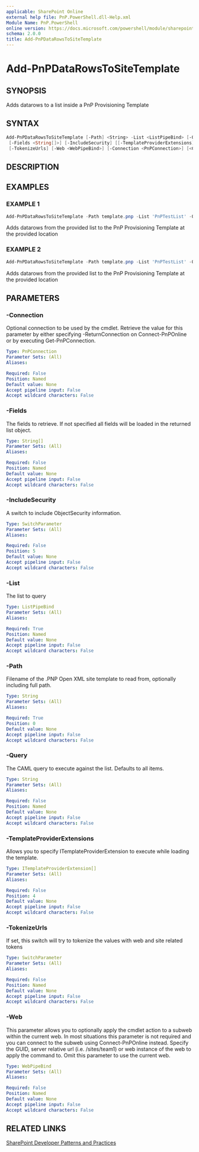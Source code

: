 ```yaml
---
applicable: SharePoint Online
external help file: PnP.PowerShell.dll-Help.xml
Module Name: PnP.PowerShell
online version: https://docs.microsoft.com/powershell/module/sharepoint-pnp/add-pnpdatarowstoSiteTemplate
schema: 2.0.0
title: Add-PnPDataRowsToSiteTemplate
---
```


# Add-PnPDataRowsToSiteTemplate

## SYNOPSIS
Adds datarows to a list inside a PnP Provisioning Template

## SYNTAX

```powershell
Add-PnPDataRowsToSiteTemplate [-Path] <String> -List <ListPipeBind> [-Query <String>]
 [-Fields <String[]>] [-IncludeSecurity] [[-TemplateProviderExtensions] <ITemplateProviderExtension[]>]
 [-TokenizeUrls] [-Web <WebPipeBind>] [-Connection <PnPConnection>] [<CommonParameters>]
```

## DESCRIPTION

## EXAMPLES

### EXAMPLE 1
```powershell
Add-PnPDataRowsToSiteTemplate -Path template.pnp -List 'PnPTestList' -Query '<View></View>' -Fields 'Title','Choice'
```

Adds datarows from the provided list to the PnP Provisioning Template at the provided location

### EXAMPLE 2
```powershell
Add-PnPDataRowsToSiteTemplate -Path template.pnp -List 'PnPTestList' -Query '<View></View>' -Fields 'Title','Choice' -IncludeSecurity
```

Adds datarows from the provided list to the PnP Provisioning Template at the provided location

## PARAMETERS

### -Connection
Optional connection to be used by the cmdlet. Retrieve the value for this parameter by either specifying -ReturnConnection on Connect-PnPOnline or by executing Get-PnPConnection.

```yaml
Type: PnPConnection
Parameter Sets: (All)
Aliases:

Required: False
Position: Named
Default value: None
Accept pipeline input: False
Accept wildcard characters: False
```

### -Fields
The fields to retrieve. If not specified all fields will be loaded in the returned list object.

```yaml
Type: String[]
Parameter Sets: (All)
Aliases:

Required: False
Position: Named
Default value: None
Accept pipeline input: False
Accept wildcard characters: False
```

### -IncludeSecurity
A switch to include ObjectSecurity information.

```yaml
Type: SwitchParameter
Parameter Sets: (All)
Aliases:

Required: False
Position: 5
Default value: None
Accept pipeline input: False
Accept wildcard characters: False
```

### -List
The list to query

```yaml
Type: ListPipeBind
Parameter Sets: (All)
Aliases:

Required: True
Position: Named
Default value: None
Accept pipeline input: False
Accept wildcard characters: False
```

### -Path
Filename of the .PNP Open XML site template to read from, optionally including full path.

```yaml
Type: String
Parameter Sets: (All)
Aliases:

Required: True
Position: 0
Default value: None
Accept pipeline input: False
Accept wildcard characters: False
```

### -Query
The CAML query to execute against the list. Defaults to all items.

```yaml
Type: String
Parameter Sets: (All)
Aliases:

Required: False
Position: Named
Default value: None
Accept pipeline input: False
Accept wildcard characters: False
```

### -TemplateProviderExtensions
Allows you to specify ITemplateProviderExtension to execute while loading the template.

```yaml
Type: ITemplateProviderExtension[]
Parameter Sets: (All)
Aliases:

Required: False
Position: 4
Default value: None
Accept pipeline input: False
Accept wildcard characters: False
```

### -TokenizeUrls
If set, this switch will try to tokenize the values with web and site related tokens

```yaml
Type: SwitchParameter
Parameter Sets: (All)
Aliases:

Required: False
Position: Named
Default value: None
Accept pipeline input: False
Accept wildcard characters: False
```

### -Web
This parameter allows you to optionally apply the cmdlet action to a subweb within the current web. In most situations this parameter is not required and you can connect to the subweb using Connect-PnPOnline instead. Specify the GUID, server relative url (i.e. /sites/team1) or web instance of the web to apply the command to. Omit this parameter to use the current web.

```yaml
Type: WebPipeBind
Parameter Sets: (All)
Aliases:

Required: False
Position: Named
Default value: None
Accept pipeline input: False
Accept wildcard characters: False
```

## RELATED LINKS

[SharePoint Developer Patterns and Practices](https://aka.ms/sppnp)